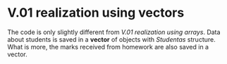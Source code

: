 # V.01 realization using vectors
The code is only slightly different from *V.01 realization using arrays*. Data about students is saved in a **vector** of objects with *Studentas* structure. What is more, the marks received from homework are also saved in a vector.
